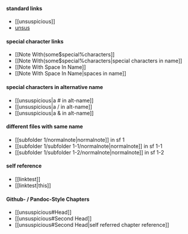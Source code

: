 #### standard links
- [[unsuspicious]]
- [unsus](./unsuspicious.md)
#### special character links
- [[Note With(some$special%characters]]
- [[Note With(some$special%characters|special characters in name]]
- [[Note With Space In Name]]
- [[Note With Space In Name|spaces in name]]
#### special characters in alternative name
- [[unsuspicious|a # in alt-name]]
- [[unsuspicious|a / in alt-name]]
- [[unsuspicious|a & in alt-name]]
#### different files with same name
- [[subfolder 1/normalnote|normalnote]] in sf 1
- [[subfolder 1/subfolder 1-1/normalnote|normalnote]] in sf 1-1
- [[subfolder 1/subfolder 1-2/normalnote|normalnote]] in sf 1-2
#### self reference
- [[linktest]]
- [[linktest|this]]
#### Github- / Pandoc-Style Chapters
- [[unsuspicious#Head]]
- [[unsuspicious#Second Head]]
- [[unsuspicious#Second Head|self referred chapter reference]]

